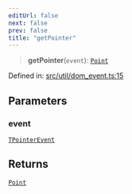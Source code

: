 ```yaml
---
editUrl: false
next: false
prev: false
title: "getPointer"
---
```


> **getPointer**(`event`): [`Point`](/api/classes/point/)

Defined in: [src/util/dom\_event.ts:15](https://github.com/fabricjs/fabric.js/blob/fea1b29b7495d9634e300bd4bfa43de097745805/src/util/dom_event.ts#L15)

## Parameters

### event

[`TPointerEvent`](/api/type-aliases/tpointerevent/)

## Returns

[`Point`](/api/classes/point/)
